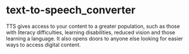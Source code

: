 # text-to-speech_converter
TTS gives access to your content to a greater population, such as those with literacy difficulties, learning disabilities, reduced vision and those learning a language. It also opens doors to anyone else looking for easier ways to access digital content.
